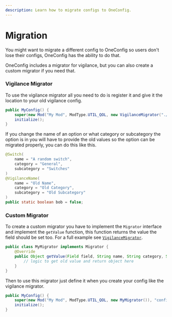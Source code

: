 ```yaml
---
description: Learn how to migrate configs to OneConfig.
---
```


# Migration

You might want to migrate a different config to OneConfig so users don't lose their configs, OneConfig has the ability to do that.

OneConfig includes a migrator for vigilance, but you can also create a custom migrator if you need that.

### Vigilance Migrator

To use the vigilance migrator all you need to do is register it and give it the location to your old vigilance config.

```java
public MyConfig() {
    super(new Mod("My Mod", ModType.UTIL_QOL, new VigilanceMigrator("./old-config.toml")), "config.json");
    initialize();
}
```

If you change the name of an option or what category or subcategory the option is in you will have to provide the old values so the option can be migrated properly, you can do this like this.

```java
@Switch(
    name = "A random switch",
    category = "General",
    subcategory = "Switches"
)
@VigilanceName(
    name = "Old Name",
    category = "Old Category",
    subcategory = "Old Subcategory"
)
public static boolean bob = false;
```

### Custom Migrator

To create a custom migrator you have to implement the `Migrator` interface and implement the `getValue` function, this function returns the value the field should be set too. For a full example see [`VigilanceMigrator`](https://github.com/Polyfrost/OneConfig/blob/master/src/main/java/cc/polyfrost/oneconfig/config/migration/VigilanceMigrator.java).

```java
public class MyMigrator implements Migrator {
    @Override
    public Object getValue(Field field, String name, String category, String subcategory) {
        // logic to get old value and return object here
    }
}
```

Then to use this migrator just define it when you create your config like the vigilance migrator.

```java
public MyConfig() {
    super(new Mod("My Mod", ModType.UTIL_QOL, new MyMigrator()), "config.json");
    initialize();
}
```
